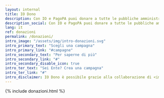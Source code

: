 ```yaml
---
layout: internal
title: IO Dono
description: Con IO e PagoPA puoi donare a tutte le pubbliche amministrazioni che stanno lottando contro l'emergenza.<br>Scegli la causa che vuoi sostenere, dona con la tua carta di credito (o il tuo home banking) e condividi la campagna sui tuoi social per aiutare dove c'è bisogno.
description_social: Con IO e PagoPA puoi donare a tutte le pubbliche amministrazioni che stanno lottando contro l'emergenza.
lang: it
ref: donazioni
permalink: /donazioni/
intro_image: "/assets/img/intro-donazioni.svg"
intro_primary_text: "Scegli una campagna"
intro_primary_link: "#campagne"
intro_secondary_text: "Per saperne di più"
intro_secondary_link: "#"
intro_secondary_disable_icon: true
intro_ter_text: "Sei Ente? Crea una campagna"
intro_ter_link: "#"
intro_disclaimer: IO Dono è possibile grazie alla collaborazione di <img src="https://via.placeholder.com/180x26">
---
```


{% include donazioni.html %}
